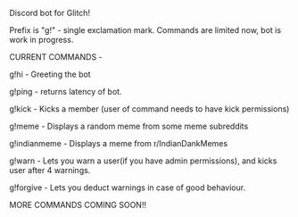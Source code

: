 Discord bot for Glitch!

Prefix is "g!" - single exclamation mark. Commands are limited now, bot is work in progress.

CURRENT COMMANDS - 

g!hi   - Greeting the bot

g!ping - returns latency of bot.

g!kick - Kicks a member (user of command needs to have kick permissions)

g!meme - Displays a random meme from some meme subreddits

g!indianmeme - Displays a meme from r/IndianDankMemes

g!warn - Lets you warn a user(if you have admin permissions), and kicks user after 4 warnings.

g!forgive - Lets you deduct warnings in case of good behaviour.

MORE COMMANDS COMING SOON!!
